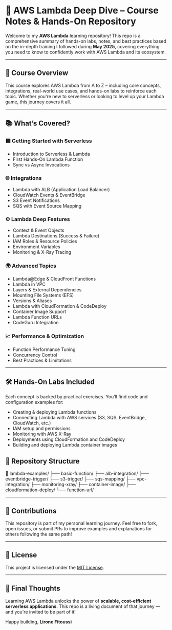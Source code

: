 
# 🚀 AWS Lambda Deep Dive – Course Notes & Hands-On Repository

Welcome to my **AWS Lambda** learning repository! This repo is a comprehensive summary of hands-on labs, notes, and best practices based on the in-depth training I followed during **May 2025**, covering everything you need to know to confidently work with AWS Lambda and its ecosystem.

---

## 🧠 Course Overview

This course explores AWS Lambda from A to Z – including core concepts, integrations, real-world use cases, and hands-on labs to reinforce each topic. Whether you're new to serverless or looking to level up your Lambda game, this journey covers it all.

---

## 📚 What’s Covered?

### 🟩 **Getting Started with Serverless**
- Introduction to Serverless & Lambda
- First Hands-On Lambda Function
- Sync vs Async Invocations

### 🌐 **Integrations**
- Lambda with ALB (Application Load Balancer)
- CloudWatch Events & EventBridge
- S3 Event Notifications
- SQS with Event Source Mapping

### ⚙️ **Lambda Deep Features**
- Context & Event Objects
- Lambda Destinations (Success & Failure)
- IAM Roles & Resource Policies
- Environment Variables
- Monitoring & X-Ray Tracing

### 🌍 **Advanced Topics**
- Lambda@Edge & CloudFront Functions
- Lambda in VPC
- Layers & External Dependencies
- Mounting File Systems (EFS)
- Versions & Aliases
- Lambda with CloudFormation & CodeDeploy
- Container Image Support
- Lambda Function URLs
- CodeGuru Integration

### 📈 **Performance & Optimization**
- Function Performance Tuning
- Concurrency Control
- Best Practices & Limitations

---

## 🛠️ Hands-On Labs Included

Each concept is backed by practical exercises. You’ll find code and configuration examples for:
- Creating & deploying Lambda functions
- Connecting Lambda with AWS services (S3, SQS, EventBridge, CloudWatch, etc.)
- IAM setup and permissions
- Monitoring with AWS X-Ray
- Deployments using CloudFormation and CodeDeploy
- Building and deploying Lambda container images


## 📁 Repository Structure

📁 lambda-examples/
   ├── basic-function/
   ├── alb-integration/
   ├── eventbridge-trigger/
   ├── s3-trigger/
   ├── sqs-mapping/
   ├── vpc-integration/
   ├── monitoring-xray/
   ├── container-image/
   ├── cloudformation-deploy/
   └── function-url/

---

## 🤝 Contributions

This repository is part of my personal learning journey. Feel free to fork, open issues, or submit PRs to improve examples and explanations for others following the same path!

---

## 🧾 License

This project is licensed under the [MIT License](LICENSE).

---

## 📌 Final Thoughts

Learning AWS Lambda unlocks the power of **scalable, cost-efficient serverless applications**. This repo is a living document of that journey — and you're invited to be part of it!

Happy building,
**Lirone Fitoussi**
```
